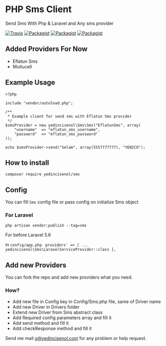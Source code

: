 # PHP Sms Client

Send Sms With Php & Laravel and Any sms provider

[![Travis](https://img.shields.io/travis/yedincisenol/sms.svg?style=for-the-badge)]()
[![Packagist](https://img.shields.io/packagist/dt/yedincisenol/sms.svg?style=for-the-badge)]()
[![Packagist](https://img.shields.io/packagist/v/yedincisenol/sms.svg?style=for-the-badge)]()
[![Packagist](https://img.shields.io/packagist/l/yedincisenol/sms?style=for-the-badge)]()

## Added Providers For Now
- Eflatun Sms
- Mutlucell

## Example Usage

```
<?php

include "vendor/autoload.php";

/**
 * Example client for send sms with Eflatun Sms provider
 */
$smsProvider = new yedincisenol\Sms\Sms("EflatunSms", array(
    "username"  => "eflatun_sms_username",
    "password"  => "eflatun_sms_password"
));

echo $smsProvider->send("Selam", array(5557777777), "YENICO");

```


## How to install

```composer require yedincisenol/sms ```

## Config

You can fill `Sms` config file or pass config on initialize Sms object

### For Laravel

```
php artisan vendor:publish --tag=sms
```

For before Laravel 5.6

in `config/app.php`
`` 
providers' => [
	...
    yedincisenol\Sms\LaravelServiceProvider::class
],
``


## Add new Providers

You can fork the repo and add new providers what you need.

### How?

- Add new file in Config key in Config/Sms.php file, same of Driver name
- Add new Driver in Drivers folder
 - Extend new Driver from Sms abstract class
 - Add Required config parameters array  and fill it
 - Add send method  and fill it
 - Add checkResponse method and fill it
 
 
Send me mail <o@yedincisenol.com> for any problem or help request.
